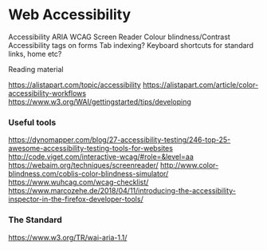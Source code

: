 # Web Accessibility

Accessibility
ARIA
WCAG
Screen Reader
Colour blindness/Contrast
Accessibility tags on forms
Tab indexing?
Keyboard shortcuts for standard links, home etc?

Reading material

https://alistapart.com/topic/accessibility
https://alistapart.com/article/color-accessibility-workflows
https://www.w3.org/WAI/gettingstarted/tips/developing

### Useful tools

https://dynomapper.com/blog/27-accessibility-testing/246-top-25-awesome-accessibility-testing-tools-for-websites
http://code.viget.com/interactive-wcag/#role=&level=aa
https://webaim.org/techniques/screenreader/
http://www.color-blindness.com/coblis-color-blindness-simulator/ 
https://www.wuhcag.com/wcag-checklist/ 
https://www.marcozehe.de/2018/04/11/introducing-the-accessibility-inspector-in-the-firefox-developer-tools/

### The Standard

https://www.w3.org/TR/wai-aria-1.1/
